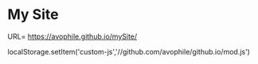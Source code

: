 # My Site

URL= https://avophile.github.io/mySite/

localStorage.setItem('custom-js','//github.com/avophile/github.io/mod.js')
